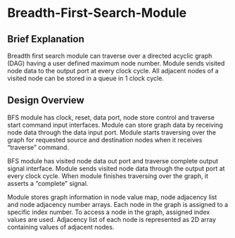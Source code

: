 # Breadth-First-Search-Module
## Brief Explanation
Breadth first search module can traverse over a directed acyclic graph (DAG) having a user defined maximum node number. Module sends visited node data to the output port at every clock cycle.  All adjacent nodes of a visited node can be stored in a queue in 1 clock cycle.
## Design Overview
BFS module has clock, reset, data port, node store control and traverse start command input  interfaces. Module can store graph data by receiving node data through the data input port. Module starts traversing over the graph for requested source and destination nodes when it receives “traverse” command. 

BFS module has visited node data out port and traverse complete output signal interface. Module sends visited node data through the output port at every clock cycle. When module finishes traversing over the graph, it asserts a “complete” signal.  

Module stores graph information in node value map, node adjacency list and node adjacency number arrays. Each node in the graph is assigned to a specific index number. To access a node in the graph, assigned index values are used. Adjacency list of each node is represented as 2D array containing values of adjacent nodes. 
